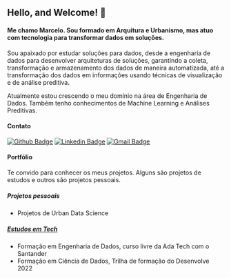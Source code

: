 ## Hello, and Welcome! 👋

#### Me chamo Marcelo. Sou formado em Arquitura e Urbanismo, mas atuo com tecnologia para transformar dados em soluções.

Sou apaixado por estudar soluções para dados, desde a engenharia de dados para desenvolver arquiteturas de soluções, garantindo a coleta, transformação e armazenamento dos dados de maneira automatizada, até a transformação dos dados em informações usando técnicas de visualização e de análise preditiva.

Atualmente estou crescendo o meu domínio na área de Engenharia de Dados. Também tenho conhecimentos de Machine Learning e Análises Preditivas.


#### Contato 
[![Github Badge](https://img.shields.io/badge/-Github-000?style=flat-square&logo=Github&logoColor=white&link=link_do_seu_perfil_no_github)]([https://github.com/GHBAlbuquerque](https://github.com/mbaliu))
[![Linkedin Badge](https://img.shields.io/badge/-LinkedIn-blue?style=flat-square&logo=Linkedin&logoColor=white&link=link_do_seu_perfil_no_linkedin)]([https://www.linkedin.com/in/ghbalbuquerque/](https://www.linkedin.com/in/marcelo-baliu-fiamenghi/))
[![Gmail Badge](https://img.shields.io/badge/-Gmail-c14438?style=flat-square&logo=Gmail&logoColor=white&link=mailto:seu_email)](mailto:ma.baliu@gmail.com)

#### Portfólio

Te convido para conhecer os meus projetos. Alguns são projetos de estudos e outros são projetos pessoais. 


##### Projetos pessoais

  * Projetos de Urban Data Science <!--https://github.com/pyqgis-estudos    https://github.com/analises-urbanas   -->
    
##### [Estudos em Tech](https://github.com/mbaliu-treino)

  * Formação em Engenharia de Dados, curso livre da Ada Tech com o Santander
  * Formação em Ciência de Dados, Trilha de formação do Desenvolve 2022




<!--
I'm a south american --- with a bachelor degree in architecture, who changed carreer paths to become a developer. 

I love learning and have a huge passion for coding. Let's see where that takes me. 😌
 
 
#### About me 
[![Github Badge](https://img.shields.io/badge/-Github-000?style=flat-square&logo=Github&logoColor=white&link=link_do_seu_perfil_no_github)](https://github.com/GHBAlbuquerque)
[![Linkedin Badge](https://img.shields.io/badge/-LinkedIn-blue?style=flat-square&logo=Linkedin&logoColor=white&link=link_do_seu_perfil_no_linkedin)](https://www.linkedin.com/in/ghbalbuquerque/)
[![Gmail Badge](https://img.shields.io/badge/-Gmail-c14438?style=flat-square&logo=Gmail&logoColor=white&link=mailto:seu_email)](mailto:ghb.albuquerque@gmail.com)
 
Thanks for visiting!



Here are some ideas to get you started:

- 🔭 I’m currently working on ...
- 🌱 I’m currently learning ...
- 👯 I’m looking to collaborate on ...
- 🤔 I’m looking for help with ...
- 💬 Ask me about ...
- 📫 How to reach me: ...
- 😄 Pronouns: ...
- ⚡ Fun fact: ...
-->



